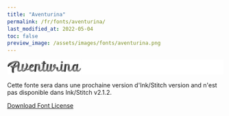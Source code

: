 ```yaml
---
title: "Aventurina"
permalink: /fr/fonts/aventurina/
last_modified_at: 2022-05-04
toc: false
preview_image: /assets/images/fonts/aventurina.png
---
```

![Aventurina](/assets/images/fonts/aventurina.png)

Cette fonte sera dans une prochaine version d'Ink/Stitch version and n'est pas disponible dans Ink/Stitch v2.1.2.


[Download Font License](https://github.com/inkstitch/inkstitch/tree/main/fonts/aventurina/LICENSE)

